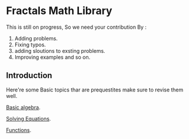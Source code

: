 # Fractals Math Library 
This is still on progress, So we need your contribution By :
1. Adding problems.
2. Fixing typos.
3. adding sloutions to exsting problems.
4. Improving examples and so on.

## Introduction 
Here're some Basic topics thar are prequestites make sure to revise them well.

[Basic algebra](basic/basic-algebra/basic-algebra.pdf).

[Solving Equations](basic/basic-equation-sloving/basic-equation-solving.pdf).

[Functions](basic/functions/out/functions.pdf).
